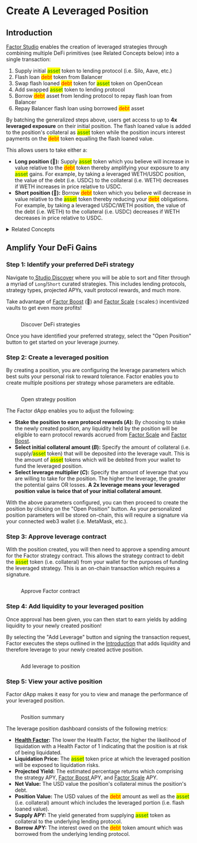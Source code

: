 # Create A Leveraged Position

## Introduction

[Factor Studio](../../factor-studio.md) enables the creation of leveraged strategies through combining multiple DeFi primitives (see Related Concepts below) into a single transaction:

1. Supply initial <mark style="color:green;">asset</mark> token to lending protocol (i.e. Silo, Aave, etc.)
2. Flash loan <mark style="color:red;">debt</mark> token from Balancer
3. Swap flash loaned <mark style="color:red;">debt</mark> token for <mark style="color:green;">asset</mark> token on OpenOcean
4. Add swapped <mark style="color:green;">asset</mark> token to lending protocol
5. Borrow <mark style="color:red;">debt</mark> asset from lending protocol to repay flash loan from Balancer
6. Repay Balancer flash loan using borrowed <mark style="color:red;">debt</mark> asset

By batching the generalized steps above, users get access to up to **4x leveraged exposure** on their initial position. The flash loaned value is added to the position's collateral as <mark style="color:green;">asset</mark> token while the position incurs interest payments on the <mark style="color:red;">debt</mark> token equalling the flash loaned value.

This allows users to take either a:

* **Long position (**:ox:**):** Supply <mark style="color:green;">asset</mark> token which you believe will increase in value relative to the <mark style="color:red;">debt</mark> token thereby amplifying your exposure to any <mark style="color:green;">asset</mark> gains. For example, by taking a leveraged WETH/USDC position, the value of the debt (i.e. USDC) to the collateral (i.e. WETH) decreases if WETH increases in price relative to USDC.
* **Short position (**:bear:**):** Borrow <mark style="color:red;">debt</mark> token which you believe will decrease in value relative to the <mark style="color:green;">asset</mark> token thereby reducing your <mark style="color:red;">debt</mark> obligations. For example, by taking a leveraged USDC/WETH position, the value of the debt (i.e. WETH) to the collateral (i.e. USDC) decreases if WETH decreases in price relative to USDC.

<details>

<summary>Related Concepts</summary>

* [Collateralized Lending & Borrowing](../../../factor-building-blocks/leverage/concepts/collateralized-lending-and-borrowing.md) -> Borrowing <mark style="color:red;">debt</mark> token from lending protocols by collateralizing <mark style="color:green;">asset</mark> token.
* [Flash Loan](../../../factor-building-blocks/flash-loan/concepts/flash-loan.md) -> Uncollateralized lending that enables the creation of leverage.
* [Market Orders ](../../../factor-building-blocks/swap/concepts/market-orders.md)-> Instant swaps of tokens on Decentralized Exchanges.

</details>

## Amplify Your DeFi Gains

### Step 1: Identify your preferred DeFi strategy

Navigate to[ Studio Discover](https://app.factor.fi/discover) where you will be able to sort and filter through a myriad of `Long`/`Short` curated strategies. This includes lending protocols, strategy types, projected APYs, vault protocol rewards, and much more.

Take advantage of [Factor Boost](../../../governance/factor-boost/) (:rocket:) and [Factor Scale](../../../governance/factor-scale/) (:scales:) incentivized vaults to get even more profits!

<figure><img src="../../../.gitbook/assets/Discover_Leverage_Identify.png" alt=""><figcaption><p>Discover DeFi strategies</p></figcaption></figure>

Once you have identified your preferred strategy, select the "Open Position" button to get started on your leverage journey.

### Step 2: Create a leveraged position

By creating a position, you are configuring the leverage parameters which best suits your personal risk to reward tolerance. Factor enables you to create multiple positions per strategy whose parameters are editable.&#x20;

<figure><img src="../../../.gitbook/assets/Discover_Leverage_OpenPosition.png" alt=""><figcaption><p>Open strategy position</p></figcaption></figure>

The Factor dApp enables you to adjust the following:

* **Stake the position to earn protocol rewards (**_**A**_**):** By choosing to stake the newly created position, any liquidity held by the position will be eligible to earn protocol rewards accrued from [Factor Scale](../../../governance/factor-scale/) and [Factor Boost](../../../governance/factor-boost/).
* **Select initial collateral amount (**_**B**_**):** Specify the amount of collateral (i.e. supply/<mark style="color:green;">asset</mark> token) that will be deposited into the leverage vault. This is the amount of <mark style="color:green;">asset</mark> tokens which will be debited from your wallet to fund the leveraged position.
* **Select leverage multiplier (**_**C**_**):** Specify the amount of leverage that you are willing to take for the position. The higher the leverage, the greater the potential gains OR losses. **A 2x leverage means your leveraged position value is twice that of your initial collateral amount**.

With the above parameters configured, you can then proceed to create the position by clicking on the "Open Position" button. As your personalized position parameters will be stored on-chain, this will require a signature via your connected web3 wallet (i.e. MetaMask, etc.).

### Step 3: Approve leverage contract

With the position created, you will then need to approve a spending amount for the Factor strategy contract. This allows the strategy contract to debit the <mark style="color:green;">asset</mark> token (i.e. collateral) from your wallet for the purposes of funding the leveraged strategy. This is an on-chain transaction which requires a signature.

<figure><img src="../../../.gitbook/assets/Discover_Leverage_Approve.png" alt=""><figcaption><p>Approve Factor contract</p></figcaption></figure>

### Step 4: Add liquidity to your leveraged position

Once approval has been given, you can then start to earn yields by adding liquidity to your newly created position!&#x20;

By selecting the "Add Leverage" button and signing the transaction request, Factor executes the steps outlined in the [Introduction](create-a-leveraged-position.md#introduction) that adds liquidity and therefore leverage to your newly created active position.

<figure><img src="../../../.gitbook/assets/Discover_Leverage_AddLeverage.png" alt=""><figcaption><p>Add leverage to position </p></figcaption></figure>

### Step 5: View your active position

Factor dApp makes it easy for you to view and manage the performance of your leveraged position.

<figure><img src="../../../.gitbook/assets/Discover_Leverage_PositionSummary.png" alt=""><figcaption><p>Position summary</p></figcaption></figure>

The leverage position dashboard consists of the following metrics:

* [**Health Factor**](../../../getting-started/glossary.md#health-factor)**:** The lower the Health Factor, the higher the likelihood of liquidation with a Health Factor of 1 indicating that the position is at risk of being liquidated.
* **Liquidation Price:** The <mark style="color:green;">asset</mark> token price at which the leveraged position will be exposed to liquidation risks.&#x20;
* **Projected Yield:** The estimated percentage returns which comprising the strategy APY, [Factor Boost ](../../../governance/factor-boost/)APY, and [Factor Scale](../../../governance/factor-scale/) APY.
* **Net Value:** The USD value the position's collateral minus the position's debt.
* **Position Value:** The USD values of the <mark style="color:red;">debt</mark> amount as well as the <mark style="color:green;">asset</mark> (i.e. collateral) amount which includes the leveraged portion (i.e. flash loaned value).
* **Supply APY:** The yield generated from supplying <mark style="color:green;">asset</mark> token as collateral to the underlying lending protocol.&#x20;
* **Borrow APY:** The interest owed on the <mark style="color:red;">debt</mark> token amount which was borrowed from the underlying lending protocol.
